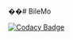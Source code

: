 ��# BileMo

[![Codacy Badge](https://app.codacy.com/project/badge/Grade/b3998b06296c4495bdc98e6e615fdbcf)](https://www.codacy.com/gh/Nerpp/BileMo/dashboard?utm_source=github.com&amp;utm_medium=referral&amp;utm_content=Nerpp/BileMo&amp;utm_campaign=Badge_Grade)
